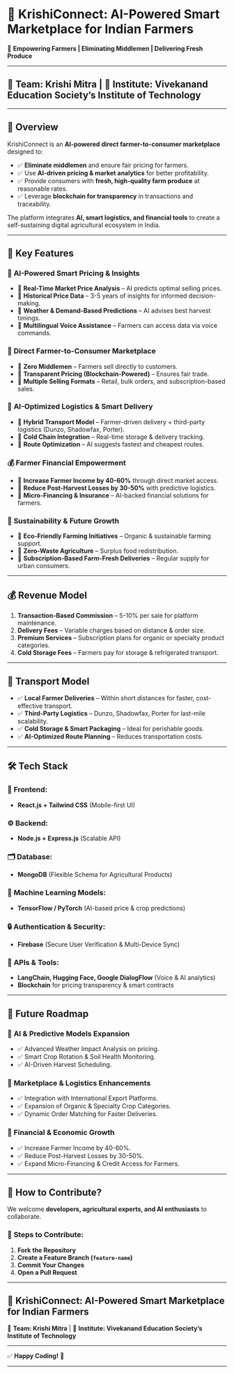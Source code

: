 

# 🌾 **KrishiConnect: AI-Powered Smart Marketplace for Indian Farmers**  
🚀 **Empowering Farmers | Eliminating Middlemen | Delivering Fresh Produce**  

---

## 📍 **Team: Krishi Mitra** | 🏫 **Institute: Vivekanand Education Society’s Institute of Technology**  

---

## 📌 Overview  
KrishiConnect is an **AI-powered direct farmer-to-consumer marketplace** designed to:  
- ✅ **Eliminate middlemen** and ensure fair pricing for farmers.  
- ✅ Use **AI-driven pricing & market analytics** for better profitability.  
- ✅ Provide consumers with **fresh, high-quality farm produce** at reasonable rates.  
- ✅ Leverage **blockchain for transparency** in transactions and traceability.  

The platform integrates **AI, smart logistics, and financial tools** to create a self-sustaining digital agricultural ecosystem in India.  

---

## 🚀 Key Features  

### 🧠 **AI-Powered Smart Pricing & Insights**  
- 🔹 **Real-Time Market Price Analysis** – AI predicts optimal selling prices.  
- 🔹 **Historical Price Data** – 3-5 years of insights for informed decision-making.  
- 🔹 **Weather & Demand-Based Predictions** – AI advises best harvest timings.  
- 🔹 **Multilingual Voice Assistance** – Farmers can access data via voice commands.  

### 🛒 **Direct Farmer-to-Consumer Marketplace**  
- 🔹 **Zero Middlemen** – Farmers sell directly to customers.  
- 🔹 **Transparent Pricing (Blockchain-Powered)** – Ensures fair trade.  
- 🔹 **Multiple Selling Formats** – Retail, bulk orders, and subscription-based sales.  

### 🚚 **AI-Optimized Logistics & Smart Delivery**  
- 🔹 **Hybrid Transport Model** – Farmer-driven delivery + third-party logistics (Dunzo, Shadowfax, Porter).  
- 🔹 **Cold Chain Integration** – Real-time storage & delivery tracking.  
- 🔹 **Route Optimization** – AI suggests fastest and cheapest routes.  

### 💰 **Farmer Financial Empowerment**  
- 🔹 **Increase Farmer Income by 40-60%** through direct market access.  
- 🔹 **Reduce Post-Harvest Losses by 30-50%** with predictive logistics.  
- 🔹 **Micro-Financing & Insurance** – AI-backed financial solutions for farmers.  

### 🌱 **Sustainability & Future Growth**  
- 🔹 **Eco-Friendly Farming Initiatives** – Organic & sustainable farming support.  
- 🔹 **Zero-Waste Agriculture** – Surplus food redistribution.  
- 🔹 **Subscription-Based Farm-Fresh Deliveries** – Regular supply for urban consumers.  

---

## 💰 Revenue Model  
1. **Transaction-Based Commission** – 5-10% per sale for platform maintenance.  
2. **Delivery Fees** – Variable charges based on distance & order size.  
3. **Premium Services** – Subscription plans for organic or specialty product categories.  
4. **Cold Storage Fees** – Farmers pay for storage & refrigerated transport.  

---

## 🚚 Transport Model  
- ✅ **Local Farmer Deliveries** – Within short distances for faster, cost-effective transport.  
- ✅ **Third-Party Logistics** – Dunzo, Shadowfax, Porter for last-mile scalability.  
- ✅ **Cold Storage & Smart Packaging** – Ideal for perishable goods.  
- ✅ **AI-Optimized Route Planning** – Reduces transportation costs.  

---

## 🛠️ Tech Stack  

### 📱 **Frontend:**  
- **React.js + Tailwind CSS** (Mobile-first UI)  

### ⚙️ **Backend:**  
- **Node.js + Express.js** (Scalable API)  

### 🗂️ **Database:**  
- **MongoDB** (Flexible Schema for Agricultural Products)  

### 🤖 **Machine Learning Models:**  
- **TensorFlow / PyTorch** (AI-based price & crop predictions)  

### 🔒 **Authentication & Security:**  
- **Firebase** (Secure User Verification & Multi-Device Sync)  

### 🧩 **APIs & Tools:**  
- **LangChain, Hugging Face, Google DialogFlow** (Voice & AI analytics)  
- **Blockchain** for pricing transparency & smart contracts  

---

## 🎯 Future Roadmap  

### 🔹 **AI & Predictive Models Expansion**  
- ✅ Advanced Weather Impact Analysis on pricing.  
- ✅ Smart Crop Rotation & Soil Health Monitoring.  
- ✅ AI-Driven Harvest Scheduling.  

### 🔹 **Marketplace & Logistics Enhancements**  
- ✅ Integration with International Export Platforms.  
- ✅ Expansion of Organic & Specialty Crop Categories.  
- ✅ Dynamic Order Matching for Faster Deliveries.  

### 🔹 **Financial & Economic Growth**  
- ✅ Increase Farmer Income by 40-60%.  
- ✅ Reduce Post-Harvest Losses by 30-50%.  
- ✅ Expand Micro-Financing & Credit Access for Farmers.  

---

## 📢 How to Contribute?  
We welcome **developers, agricultural experts, and AI enthusiasts** to collaborate.  

### 📌 **Steps to Contribute:**  
1. **Fork the Repository**  
2. **Create a Feature Branch (`feature-name`)**  
3. **Commit Your Changes**  
4. **Open a Pull Request**  

---

## 🌾 **KrishiConnect: AI-Powered Smart Marketplace for Indian Farmers**  
📍 **Team: Krishi Mitra** | 🏫 **Institute: Vivekanand Education Society’s Institute of Technology**  

---

✅ **Happy Coding!** 🤝  

---


